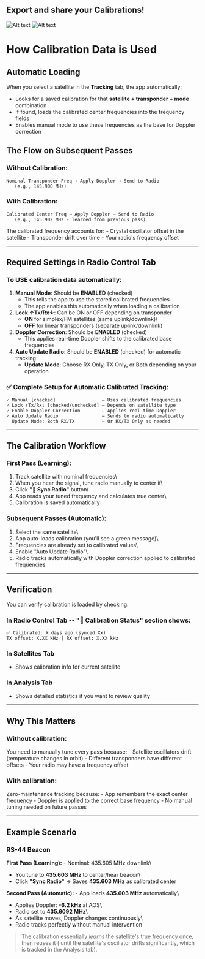 ## Export and share your Calibrations!

![Alt text](https://raw.githubusercontent.com/rkarikari/SatTrackRadio/main/images/calib2.jpg)
![Alt text](https://raw.githubusercontent.com/rkarikari/SatTrackRadio/main/images/calib1.jpg)

# How Calibration Data is Used

## Automatic Loading

When you select a satellite in the **Tracking** tab, the app
automatically:

-   Looks for a saved calibration for that **satellite + transponder +
    mode** combination
-   If found, loads the calibrated center frequencies into the frequency
    fields
-   Enables manual mode to use these frequencies as the base for Doppler
    correction

## The Flow on Subsequent Passes

### Without Calibration:

    Nominal Transponder Freq → Apply Doppler → Send to Radio
       (e.g., 145.900 MHz)

### With Calibration:

    Calibrated Center Freq → Apply Doppler → Send to Radio
       (e.g., 145.902 MHz - learned from previous pass)

The calibrated frequency accounts for: - Crystal oscillator offset in
the satellite - Transponder drift over time - Your radio's frequency
offset

------------------------------------------------------------------------

## Required Settings in Radio Control Tab

### To USE calibration data automatically:

1.  **Manual Mode**: Should be **ENABLED** (checked)
    -   This tells the app to use the stored calibrated frequencies
    -   The app enables this automatically when loading a calibration
2.  **Lock ↑Tx/Rx↓**: Can be ON or OFF depending on transponder
    -   **ON** for simplex/FM satellites (same uplink/downlink)\
    -   **OFF** for linear transponders (separate uplink/downlink)
3.  **Doppler Correction**: Should be **ENABLED** (checked)
    -   This applies real-time Doppler shifts to the calibrated base
        frequencies
4.  **Auto Update Radio**: Should be **ENABLED** (checked) for automatic
    tracking
    -   **Update Mode**: Choose RX Only, TX Only, or Both depending on
        your operation

### ✅ Complete Setup for Automatic Calibrated Tracking:

    ✓ Manual [checked]                 ← Uses calibrated frequencies
    ✓ Lock ↑Tx/Rx↓ [checked/unchecked] ← Depends on satellite type
    ✓ Enable Doppler Correction        ← Applies real-time Doppler
    ✓ Auto Update Radio                ← Sends to radio automatically
      Update Mode: Both RX/TX          ← Or RX/TX Only as needed

------------------------------------------------------------------------

## The Calibration Workflow

### First Pass (Learning):

1.  Track satellite with nominal frequencies\
2.  When you hear the signal, tune radio manually to center it\
3.  Click **"🎯 Sync Radio"** button\
4.  App reads your tuned frequency and calculates true center\
5.  Calibration is saved automatically

### Subsequent Passes (Automatic):

1.  Select the same satellite\
2.  App auto-loads calibration (you'll see a green message)\
3.  Frequencies are already set to calibrated values\
4.  Enable "Auto Update Radio"\
5.  Radio tracks automatically with Doppler correction applied to
    calibrated frequencies

------------------------------------------------------------------------

## Verification

You can verify calibration is loaded by checking:

### In Radio Control Tab -- "📡 Calibration Status" section shows:

    ✅ Calibrated: X days ago (synced Xx)
    TX offset: X.XX kHz | RX offset: X.XX kHz

### In Satellites Tab

-   Shows calibration info for current satellite

### In Analysis Tab

-   Shows detailed statistics if you want to review quality

------------------------------------------------------------------------

## Why This Matters

### Without calibration:

You need to manually tune every pass because: - Satellite oscillators
drift (temperature changes in orbit) - Different transponders have
different offsets - Your radio may have a frequency offset

### With calibration:

Zero-maintenance tracking because: - App remembers the exact center
frequency - Doppler is applied to the correct base frequency - No manual
tuning needed on future passes

------------------------------------------------------------------------

## Example Scenario

### RS-44 Beacon 

**First Pass (Learning):** - Nominal: 435.605 MHz downlink\
- You tune to **435.603 MHz** to center/hear beacon\
- Click **"Sync Radio"** → Saves **435.603 MHz** as calibrated center

**Second Pass (Automatic):** - App loads **435.603 MHz** automatically\
- Applies Doppler: **-6.2 kHz** at AOS\
- Radio set to **435.6092 MHz**\
- As satellite moves, Doppler changes continuously\
- Radio tracks perfectly without manual intervention

> The calibration essentially *learns* the satellite's true frequency
> once, then reuses it ( until the satellite's oscillator
> drifts significantly, which is tracked in the Analysis tab).
